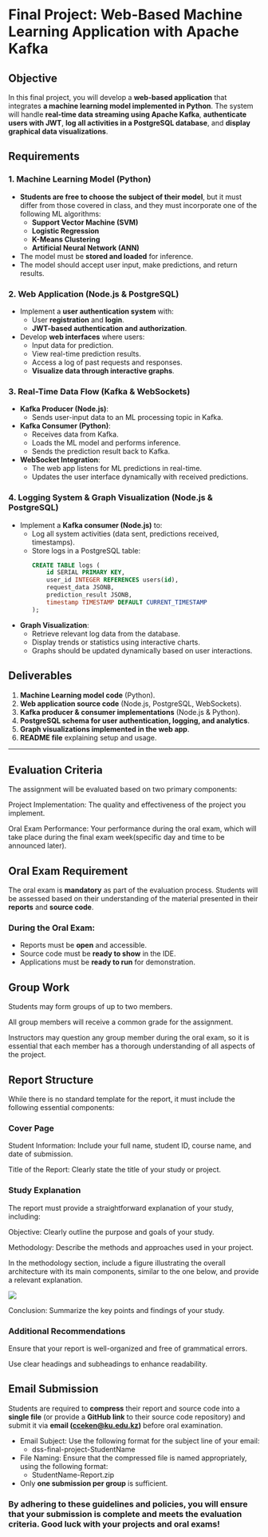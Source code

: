 # **Final Project: Web-Based Machine Learning Application with Apache Kafka**

## **Objective**
In this final project, you will develop a **web-based application** that integrates **a machine learning model implemented in Python**. 
The system will handle **real-time data streaming using Apache Kafka**, **authenticate users with JWT**, **log all activities in a PostgreSQL database**, and **display graphical data visualizations**.

## **Requirements**

### **1. Machine Learning Model (Python)**
- **Students are free to choose the subject of their model**, but it must differ from those covered in class, and they must incorporate one of the following ML algorithms:
  - **Support Vector Machine (SVM)**
  - **Logistic Regression**
  - **K-Means Clustering**
  - **Artificial Neural Network (ANN)**
- The model must be **stored and loaded** for inference.
- The model should accept user input, make predictions, and return results.

### **2. Web Application (Node.js & PostgreSQL)**
- Implement a **user authentication system** with:
  - User **registration** and **login**.
  - **JWT-based authentication and authorization**.
- Develop **web interfaces** where users:
  - Input data for prediction.
  - View real-time prediction results.
  - Access a log of past requests and responses.
  - **Visualize data through interactive graphs**.

### **3. Real-Time Data Flow (Kafka & WebSockets)**
- **Kafka Producer (Node.js)**:
  - Sends user-input data to an ML processing topic in Kafka.
- **Kafka Consumer (Python)**:
  - Receives data from Kafka.
  - Loads the ML model and performs inference.
  - Sends the prediction result back to Kafka.
- **WebSocket Integration**:
  - The web app listens for ML predictions in real-time.
  - Updates the user interface dynamically with received predictions.

### **4. Logging System & Graph Visualization (Node.js & PostgreSQL)**
- Implement a **Kafka consumer (Node.js)** to:
  - Log all system activities (data sent, predictions received, timestamps).
  - Store logs in a PostgreSQL table:
    ```sql
    CREATE TABLE logs (
        id SERIAL PRIMARY KEY,
        user_id INTEGER REFERENCES users(id),
        request_data JSONB,
        prediction_result JSONB,
        timestamp TIMESTAMP DEFAULT CURRENT_TIMESTAMP
    );
    ```
- **Graph Visualization**:
  - Retrieve relevant log data from the database.
  - Display trends or statistics using interactive charts.
  - Graphs should be updated dynamically based on user interactions.

## **Deliverables**
1. **Machine Learning model code** (Python).
2. **Web application source code** (Node.js, PostgreSQL, WebSockets).
3. **Kafka producer & consumer implementations** (Node.js & Python).
4. **PostgreSQL schema for user authentication, logging, and analytics**.
5. **Graph visualizations implemented in the web app**.
6. **README file** explaining setup and usage.


---

## Evaluation Criteria
The assignment will be evaluated based on two primary components:

Project Implementation: The quality and effectiveness of the project you implement.

Oral Exam Performance: Your performance during the oral exam, which will take place during the final exam week(specific day and time to be announced later).

## Oral Exam Requirement

The oral exam is **mandatory** as part of the evaluation process. Students will be assessed based on their understanding of the material presented in their **reports** and **source code**.

### **During the Oral Exam:**
- Reports must be **open** and accessible.
- Source code must be **ready to show** in the IDE.
- Applications must be **ready to run** for demonstration.

## Group Work
Students may form groups of up to two members.

All group members will receive a common grade for the assignment.

Instructors may question any group member during the oral exam, so it is essential that each member has a thorough understanding of all aspects of the project.

## Report Structure
While there is no standard template for the report, it must include the following essential components:

### Cover Page
Student Information: Include your full name, student ID, course name, and date of submission.

Title of the Report: Clearly state the title of your study or project.

### Study Explanation
The report must provide a straightforward explanation of your study, including:

Objective: Clearly outline the purpose and goals of your study.

Methodology: Describe the methods and approaches used in your project.

In the methodology section, include a figure illustrating the overall architecture with its main components, 
similar to the one below, and provide a relevant explanation.

![](./../sample-outline.png)


Conclusion: Summarize the key points and findings of your study.

### Additional Recommendations

Ensure that your report is well-organized and free of grammatical errors.

Use clear headings and subheadings to enhance readability.

## Email Submission

Students are required to **compress** their report and source code into a **single file** (or provide a **GitHub link** to their source code repository) and submit it via **email (cceken@ku.edu.kz)** before oral examination.

* Email Subject: Use the following format for the subject line of your email:
   - dss-final-project-StudentName
* File Naming: Ensure that the compressed file is named appropriately, using the following format:
   - StudentName-Report.zip
* Only **one submission per group** is sufficient.

### By adhering to these guidelines and policies, you will ensure that your submission is complete and meets the evaluation criteria. Good luck with your projects and oral exams!

